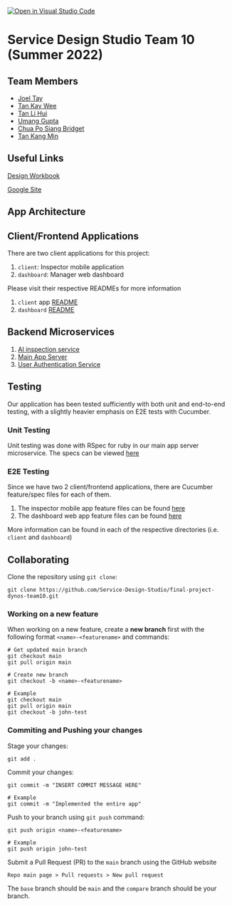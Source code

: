 [![Open in Visual Studio Code](https://classroom.github.com/assets/open-in-vscode-c66648af7eb3fe8bc4f294546bfd86ef473780cde1dea487d3c4ff354943c9ae.svg)](https://classroom.github.com/online_ide?assignment_repo_id=7980186&assignment_repo_type=AssignmentRepo)

# Service Design Studio Team 10 (Summer 2022)

## Team Members
- [Joel Tay](https://github.com/Vemrthiss)
- [Tan Kay Wee](https://github.com/kayweeee)
- [Tan Li Hui](https://github.com/t-lihui)
- [Umang Gupta](https://github.com/Usgupta)
- [Chua Po Siang Bridget](https://github.com/bridget5615)
- [Tan Kang Min](https://github.com/hamster-with-human-hands)

## Useful Links
[Design Workbook](https://docs.google.com/document/d/1-uKXlpOP6CLVI-5EansNwRvN6a_DlLZMg08y4F2JBaM/edit?usp=sharing)

[Google Site](https://sites.google.com/view/group10dynostic/home)

## App Architecture

## Client/Frontend Applications
There are two client applications for this project:
1. `client`: Inspector mobile application
2. `dashboard`: Manager web dashboard

Please visit their respective READMEs for more information
1. `client` app [README](client/README.md)
2. `dashboard` [README](dashboard/README.md)

## Backend Microservices
1. [AI inspection service](AI/)
2. [Main App Server](server/)
3. [User Authentication Service](auth_service/)

## Testing
Our application has been tested sufficiently with both unit and end-to-end testing, with a slightly heavier emphasis on E2E tests with Cucumber.

### Unit Testing
Unit testing was done with RSpec for ruby in our main app server microservice. The specs can be viewed [here](server/spec)

### E2E Testing
Since we have two 2 client/frontend applications, there are Cucumber feature/spec files for each of them.
1. The inspector mobile app feature files can be found [here](client/cypress/e2e/)
2. The dashboard web app feature files can be found [here](dashboard/cypress/e2e/)

More information can be found in each of the respective directories (i.e. `client` and `dashboard`)

## Collaborating
Clone the repository using `git clone`:
```
git clone https://github.com/Service-Design-Studio/final-project-dynos-team10.git
```
### Working on a new feature

When working on a new feature, create a **new branch** first with the following format `<name>-<featurename>` and commands:
```
# Get updated main branch
git checkout main
git pull origin main

# Create new branch
git checkout -b <name>-<featurename>

# Example
git checkout main
git pull origin main
git checkout -b john-test
```

### Commiting and Pushing your changes

Stage your changes:
```
git add .
```

Commit your changes:
```
git commit -m "INSERT COMMIT MESSAGE HERE"

# Example
git commit -m "Implemented the entire app"
```

Push to your branch using `git push` command:
```
git push origin <name>-<featurename>

# Example
git push origin john-test
```

Submit a Pull Request (PR) to the `main` branch using the GitHub website
```
Repo main page > Pull requests > New pull request
```
The `base` branch should be `main` and the `compare` branch should be your branch.
